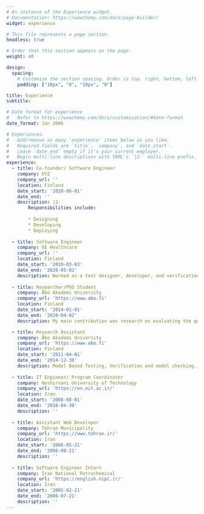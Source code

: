 ```yaml
---
# An instance of the Experience widget.
# Documentation: https://wowchemy.com/docs/page-builder/
widget: experience

# This file represents a page section.
headless: true

# Order that this section appears on the page.
weight: 40

design:
  spacing:
    # Customize the section spacing. Order is top, right, bottom, left.
    padding: ["10px", "0", "10px", "0"]

title: Experience
subtitle:

# Date format for experience
#   Refer to https://wowchemy.com/docs/customization/#date-format
date_format: Jan 2006

# Experiences.
#   Add/remove as many `experience` items below as you like.
#   Required fields are `title`, `company`, and `date_start`.
#   Leave `date_end` empty if it's your current employer.
#   Begin multi-line descriptions with YAML's `|2-` multi-line prefix.
experience:
  - title: Co-founder/ Software Engineer
    company: XYZ
    company_url: ''
    location: Finland
    date_start: '2020-06-01'
    date_end: ''
    description: |2-
        Responsibilities include:
        
        * Designing
        * Developing
        * Deploying
        
  - title: Software Engineer
    company: GE Healthcare
    company_url: ''
    location: Finland
    date_start: '2019-03-03'
    date_end: '2020-05-02'
    description: Worked as a test designer, developer, and verification engineer on hospital bedside monitors. My work includes evaluating the accuracy and robust behavior of bedside monitors for critical Alarms and invasive blood pressure.
    
  - title: Researcher/PhD Student
    company: Åbo Akademi University
    company_url: 'https://www.abo.fi'
    location: Finland
    date_start: '2014-01-01'
    date_end: '2020-04-02'
    description: My main contribution was research on evaluating the quality of web services by an automatic test generation.

  - title: Research Assistant
    company: Åbo Akademi University
    company_url: 'https://www.abo.fi'
    location: Finland
    date_start: '2011-04-01'
    date_end: '2014-12-30'
    description: Model Based Testing, Verification and model checking.
    
  - title: IT Engineer/ Program Coordinator
    company: Noshirvani University of Technology
    company_url: 'https://en.nit.ac.ir/'
    location: Iran
    date_start: '2008-08-01'
    date_end: '2010-04-30'
    description: ''
        
  - title: Assistant Web Developer
    company: Tehran Municipality
    company_url: 'https://www.tehran.ir/'
    location: Iran
    date_start: '2006-05-21'
    date_end: '2006-08-21'
    description: ''
 
  - title: Software Engineer Intern
    company: Iran National Petrochemical
    company_url: 'https://english.nipc.ir/'
    location: Iran
    date_start: '2005-02-21'
    date_end: '2006-07-21'
    description: ''
---
```


